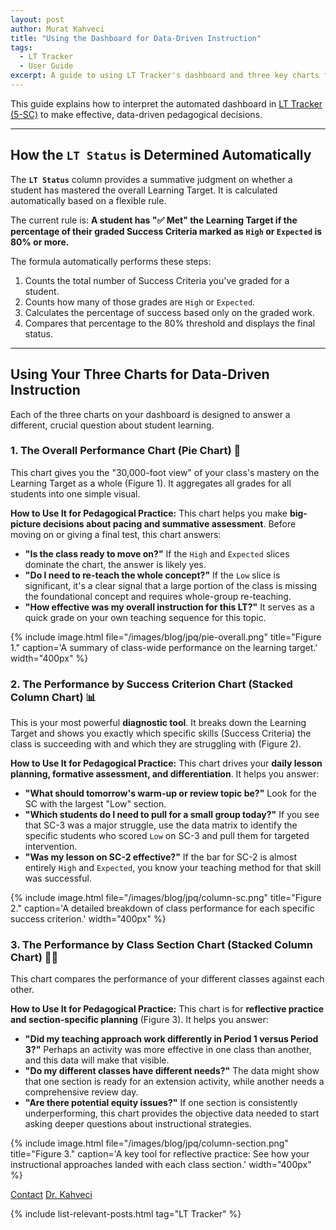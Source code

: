 ```yaml
---
layout: post
author: Murat Kahveci
title: "Using the Dashboard for Data-Driven Instruction"
tags:
  - LT Tracker
  - User Guide
excerpt: A guide to using LT Tracker's dashboard and three key charts for data-driven pedagogical decisions and instructional planning.
---
```


This guide explains how to interpret the automated dashboard in [LT Tracker (5-SC)](/pab) to make effective, data-driven pedagogical decisions.

---

## How the `LT Status` is Determined Automatically

The **`LT Status`** column provides a summative judgment on whether a student has mastered the overall Learning Target. It is calculated automatically based on a flexible rule.

The current rule is:
**A student has "✅ Met" the Learning Target if the percentage of their graded Success Criteria marked as `High` or `Expected` is 80% or more.**

The formula automatically performs these steps:
1.  Counts the total number of Success Criteria you've graded for a student.
2.  Counts how many of those grades are `High` or `Expected`.
3.  Calculates the percentage of success based only on the graded work.
4.  Compares that percentage to the 80% threshold and displays the final status.

---

## Using Your Three Charts for Data-Driven Instruction

Each of the three charts on your dashboard is designed to answer a different, crucial question about student learning.

### 1. The Overall Performance Chart (Pie Chart) 🥧
This chart gives you the "30,000-foot view" of your class's mastery on the Learning Target as a whole (Figure 1). It aggregates all grades for all students into one simple visual.

**How to Use It for Pedagogical Practice:**
This chart helps you make **big-picture decisions about pacing and summative assessment**. Before moving on or giving a final test, this chart answers:

* **"Is the class ready to move on?"** If the `High` and `Expected` slices dominate the chart, the answer is likely yes.
* **"Do I need to re-teach the whole concept?"** If the `Low` slice is significant, it's a clear signal that a large portion of the class is missing the foundational concept and requires whole-group re-teaching.
* **"How effective was my overall instruction for this LT?"** It serves as a quick grade on your own teaching sequence for this topic.

{% include image.html
file="/images/blog/jpq/pie-overall.png"
title="Figure 1."
caption='A summary of class-wide performance on the learning target.'
width="400px"
%}

### 2. The Performance by Success Criterion Chart (Stacked Column Chart) 📊
This is your most powerful **diagnostic tool**. It breaks down the Learning Target and shows you exactly which specific skills (Success Criteria) the class is succeeding with and which they are struggling with (Figure 2).

**How to Use It for Pedagogical Practice:**
This chart drives your **daily lesson planning, formative assessment, and differentiation**. It helps you answer:

* **"What should tomorrow's warm-up or review topic be?"** Look for the SC with the largest "Low" section.
* **"Which students do I need to pull for a small group today?"** If you see that SC-3 was a major struggle, use the data matrix to identify the specific students who scored `Low` on SC-3 and pull them for targeted intervention.
* **"Was my lesson on SC-2 effective?"** If the bar for SC-2 is almost entirely `High` and `Expected`, you know your teaching method for that skill was successful.

{% include image.html
file="/images/blog/jpq/column-sc.png"
title="Figure 2."
caption='A detailed breakdown of class performance for each specific success criterion.'
width="400px"
%}

### 3. The Performance by Class Section Chart (Stacked Column Chart) 🧑‍🏫
This chart compares the performance of your different classes against each other.

**How to Use It for Pedagogical Practice:**
This chart is for **reflective practice and section-specific planning** (Figure 3). It helps you answer:

* **"Did my teaching approach work differently in Period 1 versus Period 3?"** Perhaps an activity was more effective in one class than another, and this data will make that visible.
* **"Do my different classes have different needs?"** The data might show that one section is ready for an extension activity, while another needs a comprehensive review day.
* **"Are there potential equity issues?"** If one section is consistently underperforming, this chart provides the objective data needed to start asking deeper questions about instructional strategies.

{% include image.html
file="/images/blog/jpq/column-section.png"
title="Figure 3."
caption='A key tool for reflective practice: See how your instructional approaches landed with each class section.'
width="400px"
%}

<a href="/contact" class="btn btn-outline-primary"><i class="fas fa-envelope"></i> Contact</a>
<a href="/murat" class="btn btn-outline-secondary"><i class="fas fa-user-graduate"></i> Dr. Kahveci</a>

{% include list-relevant-posts.html tag="LT Tracker" %}